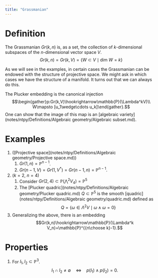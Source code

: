 ```yaml
---
title: "Grassmanian"
---
```


# Definition
The Grassmanian $Gr(k,n)$ is, as a set, the collection of $k$-dimensional subspaces of the $n$-dimensional vector space $V$.
$$Gr(k,n)=Gr(k,V)=\{W\subset V\mid \text{dim }W=k\}$$

As we will see in the examples, in certain cases the Grassmanian can be endowed with the structure of projective space. We might ask in which cases we have the structure of a manifold. It turns out that we can always do this.

The Plucker embedding is the canonical injection $$\begin{gather}p:Gr(k,V)\hookrightarrow\mathbb{P}(\Lambda^kV)\\ W\mapsto [u_1\wedge\cdots u_k]\end{gather}.$$ One can show that the image of this map is an [algebraic variety](notes/ntpy/Definitions/Algebraic geometry/Algebraic subset.md).

# Examples
1. ([Projective space](notes/ntpy/Definitions/Algebraic geometry/Projective space.md)) 
	1. $Gr(1,n)=\mathbb{P}^{n-1}$.
	2. $Gr(n-1,V)=Gr(1,V^\ast)=Gr(n-1,n)=\mathbb{P}^{n-1}$.
2. ($k=2$, $n=4$)	
	1. Consider $Gr(2,4)\subset\mathbb{P}(\bigwedge^2 V_4)=\mathbb{P}^5$
	2. The [Plucker quadric](notes/ntpy/Definitions/Algebraic geometry/Plucker quadric.md) $Q\subset\mathbb{P}^5$ is the smooth [quadric](notes/ntpy/Definitions/Algebraic geometry/quadric.md) defined as $$Q=\{\omega\in\Lambda^2V\mid \omega\wedge\omega=0\}$$
3. Generalizing the above, there is an embedding $$Gr(k,n)\hookrightarrow\mathbb{P}(\Lambda^k V_n)=\mathbb{P}^{{n\choose k}-1}.$$

# Properties
1. For $l_1,l_2\subset \mathbb{P}^3$. $$l_1\cap l_2\neq\emptyset\quad\iff\quad p(l_1)\wedge p(l_2)=0.$$
